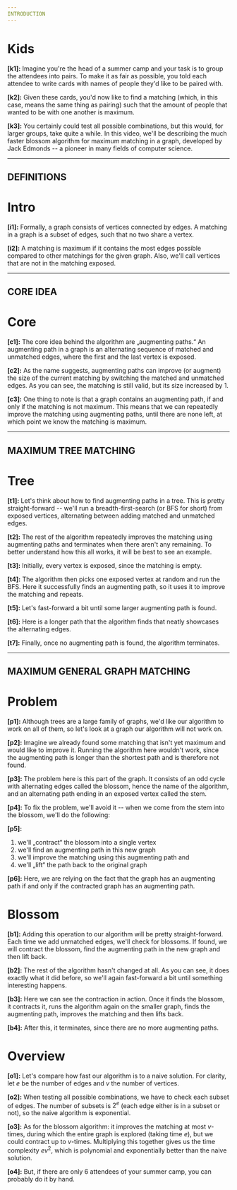 ```yaml
---
INTRODUCTION
---
```


# Kids
**[k1]:** Imagine you're the head of a summer camp and your task is to group the attendees into pairs. To make it as fair as possible, you told each attendee to write cards with names of people they'd like to be paired with.

**[k2]:** Given these cards, you'd now like to find a matching (which, in this case, means the same thing as pairing) such that the amount of people that wanted to be with one another is maximum.

**[k3]:** You certainly could test all possible combinations, but this would, for larger groups, take quite a while. In this video, we'll be describing the much faster blossom algorithm for maximum matching in a graph, developed by Jack Edmonds -- a pioneer in many fields of computer science.

---
DEFINITIONS
---

# Intro
**[i1]:** Formally, a graph consists of vertices connected by edges. A matching in a graph is a subset of edges, such that no two share a vertex.

**[i2]:** A matching is maximum if it contains the most edges possible compared to other matchings for the given graph. Also, we'll call vertices that are not in the matching exposed.

---
CORE IDEA
---

# Core
**[c1]:** The core idea behind the algorithm are „augmenting paths.“ An augmenting path in a graph is an alternating sequence of matched and unmatched edges, where the first and the last vertex is exposed.

**[c2]:** As the name suggests, augmenting paths can improve (or augment) the size of the current matching by switching the matched and unmatched edges. As you can see, the matching is still valid, but its size increased by 1.

**[c3]:** One thing to note is that a graph contains an augmenting path, if and only if the matching is not maximum. This means that we can repeatedly improve the matching using augmenting paths, until there are none left, at which point we know the matching is maximum.

---
MAXIMUM TREE MATCHING
---

# Tree
**[t1]:** Let's think about how to find augmenting paths in a tree. This is pretty straight-forward -- we'll run a breadth-first-search (or BFS for short) from exposed vertices, alternating between adding matched and unmatched edges.

**[t2]:** The rest of the algorithm repeatedly improves the matching using augmenting paths and terminates when there aren't any remaining. To better understand how this all works, it will be best to see an example.

**[t3]:** Initially, every vertex is exposed, since the matching is empty.

**[t4]:** The algorithm then picks one exposed vertex at random and run the BFS. Here it successfully finds an augmenting path, so it uses it to improve the matching and repeats.

**[t5]:** Let's fast-forward a bit until some larger augmenting path is found.

**[t6]:** Here is a longer path that the algorithm finds that neatly showcases the alternating edges.

**[t7]:** Finally, once no augmenting path is found, the algorithm terminates.

---
MAXIMUM GENERAL GRAPH MATCHING
---

# Problem
**[p1]:** Although trees are a large family of graphs, we'd like our algorithm to work on all of them, so let's look at a graph our algorithm will not work on.

**[p2]:** Imagine we already found some matching that isn't yet maximum and would like to improve it. Running the algorithm here wouldn't work, since the augmenting path is longer than the shortest path and is therefore not found.

**[p3]:** The problem here is this part of the graph. It consists of an odd cycle with alternating edges called the blossom, hence the name of the algorithm, and an alternating path ending in an exposed vertex called the stem.

**[p4]:** To fix the problem, we'll avoid it -- when we come from the stem into the blossom, we'll do the following:

**[p5]:**

1. we'll „contract“ the blossom into a single vertex
2. we'll find an augmenting path in this new graph
3. we'll improve the matching using this augmenting path and
4. we'll „lift“ the path back to the original graph

**[p6]:** Here, we are relying on the fact that the graph has an augmenting path if and only if the contracted graph has an augmenting path.

# Blossom
**[b1]:** Adding this operation to our algorithm will be pretty straight-forward. Each time we add unmatched edges, we'll check for blossoms. If found, we will contract the blossom, find the augmenting path in the new graph and then lift back.

**[b2]:** The rest of the algorithm hasn't changed at all. As you can see, it does exactly what it did before, so we'll again fast-forward a bit until something interesting happens.

**[b3]:** Here we can see the contraction in action. Once it finds the blossom, it contracts it, runs the algorithm again on the smaller graph, finds the augmenting path, improves the matching and then lifts back.

**[b4]:** After this, it terminates, since there are no more augmenting paths.

# Overview
**[o1]:** Let's compare how fast our algorithm is to a naive solution. For clarity, let $e$ be the number of edges and $v$ the number of vertices.

**[o2]:** When testing all possible combinations, we have to check each subset of edges. The number of subsets is $2^e$ (each edge either is in a subset or not), so the naive algorithm is exponential.

**[o3]:** As for the blossom algorithm: it improves the matching at most $v$-times, during which the entire graph is explored (taking time $e$), but we could contract up to $v$-times. Multiplying this together gives us the time complexity $e v^2$, which is polynomial and exponentially better than the naive solution.

**[o4]:** But, if there are only 6 attendees of your summer camp, you can probably do it by hand.
